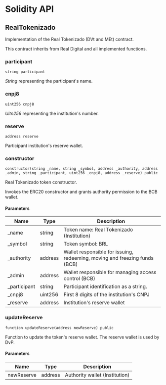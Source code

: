 # Solidity API

## RealTokenizado

Implementation of the Real Tokenizado (DVt and MEt) contract.

This contract inherits from Real Digital and all implemented functions.

### participant

```solidity
string participant
```
_String_ representing the participant's name.

### cnpj8

```solidity
uint256 cnpj8
```
_Uitn256_ representing the institution's number.

### reserve

```solidity
address reserve
```
Participant institution's reserve wallet.


### constructor

```solidity
constructor(string _name, string _symbol, address _authority, address _admin, string _participant, uint256 _cnpj8, address _reserve) public
```

Real Tokenizado token constructor.

Invokes the ERC20 constructor and grants authority permission to the BCB wallet.

#### Parameters

| Name | Type | Description |
| ---- | ---- | ----------- |
| _name | string | Token name: Real Tokenizado (Institution) |
| _symbol | string | Token symbol: BRL |
| _authority | address | Wallet responsible for issuing, redeeming, moving and freezing funds (BCB) |
| _admin | address | Wallet responsible for managing access control (BCB) |
| _participant | string | Participant identification as a string. |
| _cnpj8 | uint256 | First 8 digits of the institution's CNPJ |
| _reserve | address | Institution's reserve wallet |


### updateReserve

```solidity
function updateReserve(address newReserve) public
```

Function to update the token's reserve wallet. The reserve wallet is used by DvP.


#### Parameters

| Name | Type | Description |
| ---- | ---- | ----------- |
| newReserve | address | Authority wallet (Institution) |
